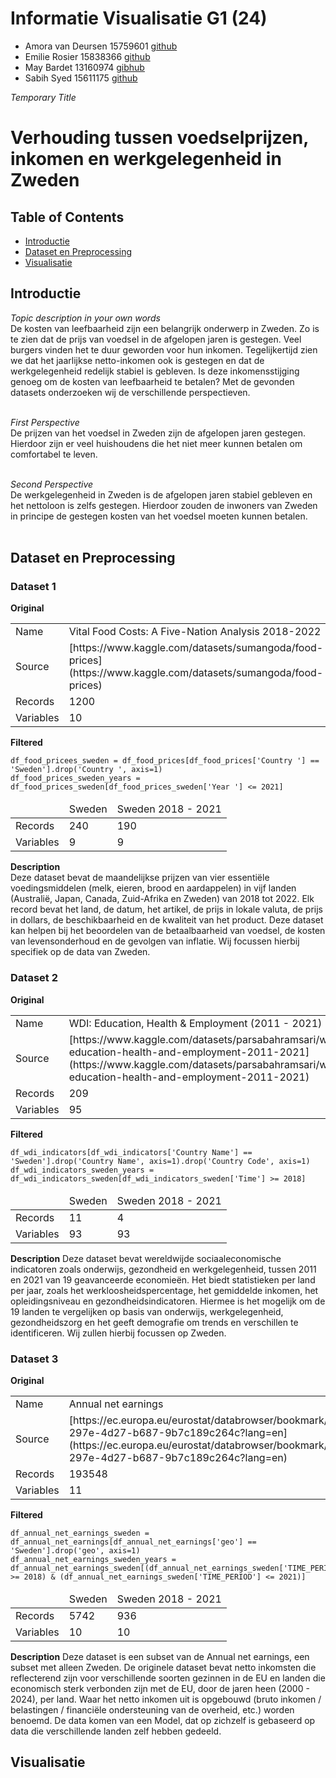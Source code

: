 # Informatie Visualisatie G1 (24)

- Amora van Deursen 15759601 [github](https://github.com/moratje111)
- Emilie Rosier 15838366 [github](https://github.com/emilierosier)
- May Bardet 13160974 [gibhub](https://github.com/MayBardet)
- Sabih Syed 15611175 [github](https://github.com/prox05/)

*Temporary Title*
# Verhouding tussen voedselprijzen, inkomen en werkgelegenheid in Zweden

## Table of Contents
- [Introductie](#int)
- [Dataset en Preprocessing](#dap)
- [Visualisatie](#vis)

<a name="int"></a>
## Introductie


*Topic description in your own words* <br>
De kosten van leefbaarheid zijn een belangrijk onderwerp in Zweden. Zo is te zien dat de prijs van voedsel in de afgelopen jaren is gestegen. Veel burgers vinden het te duur geworden voor hun inkomen. Tegelijkertijd zien we dat het jaarlijkse netto-inkomen ook is gestegen en dat de werkgelegenheid redelijk stabiel is gebleven. Is deze inkomensstijging genoeg om de kosten van leefbaarheid te betalen? Met de gevonden datasets onderzoeken wij de verschillende perspectieven. <br><br>

*First Perspective* <br>
De prijzen van het voedsel in Zweden zijn de afgelopen jaren gestegen. Hierdoor zijn er veel huishoudens die het niet meer kunnen betalen om comfortabel te leven. <br><br>

*Second Perspective* <br>
De werkgelegenheid in Zweden is de afgelopen jaren stabiel gebleven en het nettoloon is zelfs gestegen. Hierdoor zouden de inwoners van Zweden in principe de gestegen kosten van het voedsel moeten kunnen betalen. <br><br>

<a name="dap"></a>
## Dataset en Preprocessing


### Dataset 1
**Original**
<table><tr>
<td>Name</td><td>Vital Food Costs: A Five-Nation Analysis 2018-2022 </td></tr><tr>
<td>Source</td><td> [https://www.kaggle.com/datasets/sumangoda/food-prices](https://www.kaggle.com/datasets/sumangoda/food-prices) </td></tr><tr>
<td>Records</td><td>1200 </td></tr><tr>
<td>Variables</td><td>10 </td></tr></table>

**Filtered**<br>
```
df_food_pricees_sweden = df_food_prices[df_food_prices['Country '] == 'Sweden'].drop('Country ', axis=1)
df_food_prices_sweden_years = df_food_prices_sweden[df_food_prices_sweden['Year '] <= 2021]
```

<table>
<thead><tr><td></td><td>Sweden </td><td>Sweden 2018 - 2021 </td></tr></thead><tbody>
<tr>
<td>Records</td><td>240</td><td>190 </td></tr><tr>
<td>Variables</td><td>9 </td><td>9</td></tr></tbody></table>

**Description**<br>
Deze dataset bevat de maandelijkse prijzen van vier essentiële voedingsmiddelen (melk, eieren, brood en aardappelen) in vijf landen (Australië, Japan, Canada, Zuid-Afrika en Zweden) van 2018 tot 2022. Elk record bevat het land, de datum, het artikel, de prijs in lokale valuta, de prijs in dollars, de beschikbaarheid en de kwaliteit van het product. Deze dataset kan helpen bij het beoordelen van de betaalbaarheid van voedsel, de kosten van levensonderhoud en de gevolgen van inflatie. Wij focussen hierbij specifiek op de data van Zweden.

### Dataset 2
**Original**
<table><tr>
<td>Name </td><td>WDI: Education, Health & Employment (2011 - 2021) </td></tr><tr>
<td>Source </td><td> [https://www.kaggle.com/datasets/parsabahramsari/wdi-education-health-and-employment-2011-2021](https://www.kaggle.com/datasets/parsabahramsari/wdi-education-health-and-employment-2011-2021) </td></tr><tr>
<td>Records </td><td>209 </td></tr><tr>
<td>Variables </td><td>95 </td></tr></table>

**Filtered**<br>
```
df_wdi_indicators[df_wdi_indicators['Country Name'] == 'Sweden'].drop('Country Name', axis=1).drop('Country Code', axis=1)
df_wdi_indicators_sweden_years = df_wdi_indicators_sweden[df_wdi_indicators_sweden['Time'] >= 2018]
```
<table>
<thead><tr><td></td><td>Sweden </td><td>Sweden 2018 - 2021 </td></tr></thead><tbody>
<tr>
<td>Records </td><td>11</td><td>4</td></tr><tr>
<td>Variables </td><td>93</td><td>93</td></tr></tbody></table>

**Description**
Deze dataset bevat wereldwijde sociaaleconomische indicatoren zoals onderwijs, gezondheid en werkgelegenheid, tussen 2011 en 2021 van 19 geavanceerde economieën. Het biedt statistieken per land per jaar, zoals het werkloosheidspercentage, het gemiddelde inkomen, het opleidingsniveau en gezondheidsindicatoren. Hiermee is het mogelijk om de 19 landen te vergelijken op basis van onderwijs, werkgelegenheid, gezondheidszorg en het geeft demografie om trends en verschillen te identificeren. Wij zullen hierbij focussen op Zweden.

### Dataset 3
**Original**
<table><tr>
<td>Name </td><td>Annual net earnings </td></tr><tr>
<td>Source </td><td> [https://ec.europa.eu/eurostat/databrowser/bookmark/6adafcb6-297e-4d27-b687-9b7c189c264c?lang=en](https://ec.europa.eu/eurostat/databrowser/bookmark/6adafcb6-297e-4d27-b687-9b7c189c264c?lang=en) </td></tr><tr>
<td>Records </td><td>193548 </td></tr><tr>
<td>Variables </td><td>11 </td></tr><tr></table>

**Filtered**<br>
```
df_annual_net_earnings_sweden = df_annual_net_earnings[df_annual_net_earnings['geo'] == 'Sweden'].drop('geo', axis=1)
df_annual_net_earnings_sweden_years = df_annual_net_earnings_sweden[(df_annual_net_earnings_sweden['TIME_PERIOD'] >= 2018) & (df_annual_net_earnings_sweden['TIME_PERIOD'] <= 2021)]
```
<table>
<thead><tr><td></td><td>Sweden </td><td>Sweden 2018 - 2021 </td></tr></thead><tbody>
<tr>
<td>Records </td><td>5742 </td><td>936</td></tr><tr>
<td>Variables </td><td>10 </td><td>10</td></tr></tbody></table>

**Description**
Deze dataset is een subset van de Annual net earnings, een subset met alleen Zweden. 
De originele dataset bevat netto inkomsten die reflecterend zijn voor verschillende soorten gezinnen in de EU en landen die economisch sterk verbonden zijn met de EU, door de jaren heen (2000 - 2024), per land. Waar het netto inkomen uit is opgebouwd (bruto inkomen / belastingen / financiële ondersteuning van de overheid, etc.) worden benoemd. De data komen van een Model, dat op zichzelf is gebaseerd op data die verschillende landen zelf hebben gedeeld.

<a name="vis"></a>
## Visualisatie


